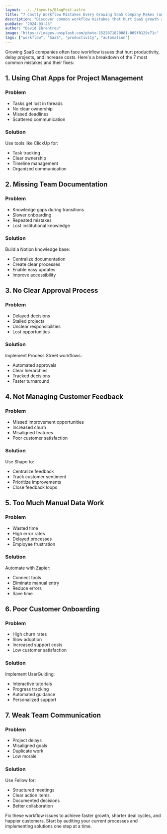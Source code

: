 ```yaml
---
layout: ../../layouts/BlogPost.astro
title: "7 Costly Workflow Mistakes Every Growing SaaS Company Makes (and How to Fix Them)"
description: "Discover common workflow mistakes that hurt SaaS growth and learn practical solutions to optimize your operations."
pubDate: "2024-03-23"
author: "David Ehrentreu"
image: "https://images.unsplash.com/photo-1522071820081-009f0129c71c"
tags: ["workflow", "SaaS", "productivity", "automation"]
---
```


Growing SaaS companies often face workflow issues that hurt productivity, delay projects, and increase costs. Here's a breakdown of the 7 most common mistakes and their fixes:

## 1. Using Chat Apps for Project Management

### Problem
- Tasks get lost in threads
- No clear ownership
- Missed deadlines
- Scattered communication

### Solution
Use tools like ClickUp for:
- Task tracking
- Clear ownership
- Timeline management
- Organized communication

## 2. Missing Team Documentation

### Problem
- Knowledge gaps during transitions
- Slower onboarding
- Repeated mistakes
- Lost institutional knowledge

### Solution
Build a Notion knowledge base:
- Centralize documentation
- Create clear processes
- Enable easy updates
- Improve accessibility

## 3. No Clear Approval Process

### Problem
- Delayed decisions
- Stalled projects
- Unclear responsibilities
- Lost opportunities

### Solution
Implement Process Street workflows:
- Automated approvals
- Clear hierarchies
- Tracked decisions
- Faster turnaround

## 4. Not Managing Customer Feedback

### Problem
- Missed improvement opportunities
- Increased churn
- Misaligned features
- Poor customer satisfaction

### Solution
Use Shapo to:
- Centralize feedback
- Track customer sentiment
- Prioritize improvements
- Close feedback loops

## 5. Too Much Manual Data Work

### Problem
- Wasted time
- High error rates
- Delayed processes
- Employee frustration

### Solution
Automate with Zapier:
- Connect tools
- Eliminate manual entry
- Reduce errors
- Save time

## 6. Poor Customer Onboarding

### Problem
- High churn rates
- Slow adoption
- Increased support costs
- Low customer satisfaction

### Solution
Implement UserGuiding:
- Interactive tutorials
- Progress tracking
- Automated guidance
- Personalized support

## 7. Weak Team Communication

### Problem
- Project delays
- Misaligned goals
- Duplicate work
- Low morale

### Solution
Use Fellow for:
- Structured meetings
- Clear action items
- Documented decisions
- Better collaboration

Fix these workflow issues to achieve faster growth, shorter deal cycles, and happier customers. Start by auditing your current processes and implementing solutions one step at a time.